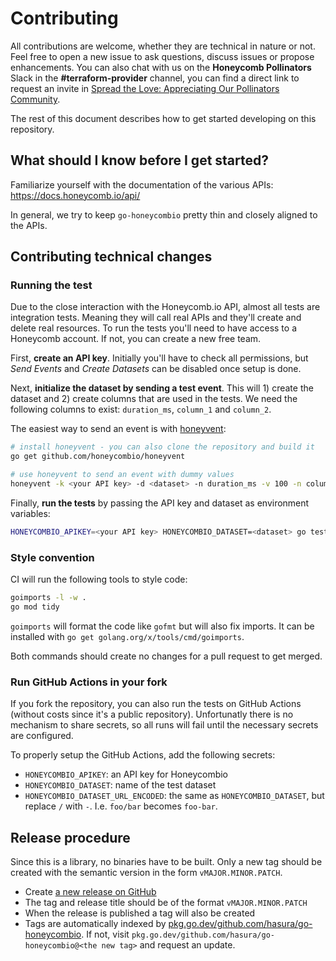 # Contributing

All contributions are welcome, whether they are technical in nature or not. Feel free to open a new issue to ask questions, discuss issues or propose enhancements. You can also chat with us on the **Honeycomb Pollinators** Slack in the **#terraform-provider** channel, you can find a direct link to request an invite in [Spread the Love: Appreciating Our Pollinators Community](https://www.honeycomb.io/blog/spread-the-love-appreciating-our-pollinators-community/).

The rest of this document describes how to get started developing on this repository.

## What should I know before I get started?

Familiarize yourself with the documentation of the various APIs: https://docs.honeycomb.io/api/

In general, we try to keep `go-honeycombio` pretty thin and closely aligned to the APIs.

## Contributing technical changes

### Running the test

Due to the close interaction with the Honeycomb.io API, almost all tests are integration tests. Meaning they will call real APIs and they'll create and delete real resources. To run the tests you'll need to have access to a Honeycomb account. If not, you can create a new free team.

First, **create an API key**. Initially you'll have to check all permissions, but _Send Events_ and _Create Datasets_ can be disabled once setup is done.

Next, **initialize the dataset by sending a test event**. This will 1) create the dataset and 2) create columns that are used in the tests.  We need the following columns to exist: `duration_ms`, `column_1` and `column_2`.

The easiest way to send an event is with [honeyvent](https://github.com/honeycombio/honeyvent):

```sh
# install honeyvent - you can also clone the repository and build it
go get github.com/honeycombio/honeyvent

# use honeyvent to send an event with dummy values
honeyvent -k <your API key> -d <dataset> -n duration_ms -v 100 -n column_1 -v value_1 -n column_2 -v value_2
```

Finally, **run the tests** by passing the API key and dataset as environment variables:

```sh
HONEYCOMBIO_APIKEY=<your API key> HONEYCOMBIO_DATASET=<dataset> go test -v ./...
```

### Style convention

CI will run the following tools to style code:

```sh
goimports -l -w .
go mod tidy
```

`goimports` will format the code like `gofmt` but will also fix imports. It can be installed with `go get golang.org/x/tools/cmd/goimports`.

Both commands should create no changes for a pull request to get merged.

### Run GitHub Actions in your fork

If you fork the repository, you can also run the tests on GitHub Actions (without costs since it's a public repository). Unfortunatly there is no mechanism to share secrets, so all runs will fail until the necessary secrets are configured.

To properly setup the GitHub Actions, add the following secrets:

- `HONEYCOMBIO_APIKEY`: an API key for Honeycombio
- `HONEYCOMBIO_DATASET`: name of the test dataset
- `HONEYCOMBIO_DATASET_URL_ENCODED`: the same as `HONEYCOMBIO_DATASET`, but replace `/` with `-`. I.e. `foo/bar` becomes `foo-bar`.

## Release procedure

Since this is a library, no binaries have to be built. Only a new tag should be created with the semantic version in the form `vMAJOR.MINOR.PATCH`.

- Create [a new release on GitHub](https://github.com/hasura/go-honeycombio/releases/new)
- The tag and release title should be of the format `vMAJOR.MINOR.PATCH`
- When the release is published a tag will also be created
- Tags are automatically indexed by [pkg.go.dev/github.com/hasura/go-honeycombio](https://pkg.go.dev/github.com/hasura/go-honeycombio). If not, visit `pkg.go.dev/github.com/hasura/go-honeycombio@<the new tag>` and request an update.
